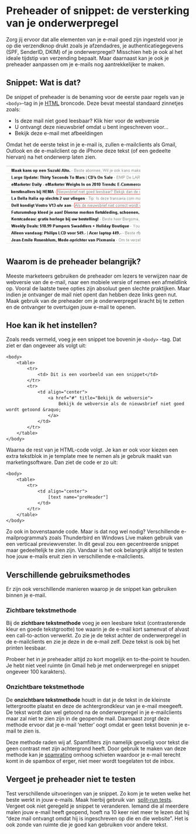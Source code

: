 # Preheader of snippet: de versterking van je onderwerpregel

Zorg jij ervoor dat alle elementen van je e-mail goed zijn ingesteld
voor je op die verzendknop drukt zoals je afzendadres, je
authenticatiegegevens (SPF, SenderID, DKIM) of je onderwerpregel?
Misschien heb je ook al het ideale tijdstip van verzending bepaalt. Maar
daarnaast kan je ook je preheader aanpassen om je e-mails nog
aantrekkelijker te maken.

## Snippet: Wat is dat?

De snippet of preheader is de benaming voor de eerste paar regels van je
`<body>`-tag in
je [HTML](./html-newsletter-design-some-important-guidelines.md "HTML Broncode") broncode.
Deze bevat meestal standaard zinnetjes zoals:

-   Is deze mail niet goed leesbaar? Klik hier voor de webversie
-   U ontvangt deze nieuwsbrief omdat u bent ingeschreven voor…
-   Bekijk deze e-mail met afbeeldingen

Omdat het de eerste tekst in je e-mail is, zullen e-mailclients als
Gmail, Outlook en de e-mailclient op de iPhone deze tekst (of een
gedeelte hiervan) na het onderwerp laten zien.

![pre header in Gmail](../images/gmail_preheaders.gif)

## Waarom is de preheader belangrijk?

Meeste marketeers gebruiken de preheader om lezers te verwijzen naar de
webversie van de e-mail, naar een mobiele versie of nemen een afmeldlink
op. Vooral de laatste twee opties zijn absoluut geen slechte praktijken.
Maar indien je ontvanger de mail niet opent dan hebben deze links geen
nut. Maak gebruik van de preheader om je onderwerpregel kracht bij te
zetten en de ontvanger te overtuigen jouw e-mail te openen.

## Hoe kan ik het instellen?

Zoals reeds vermeld, voeg je een snippet toe bovenin je `<body>` -tag.
Dat ziet er dan ongeveer als volgt uit:

    <body>
        <table>
            <tr>
                <td> Dit is een voorbeeld van een snippet</td>
            </tr>
            <tr>
                <td align="center">
                    <a href="#" title="Bekijk de webversie">
                        Bekijk de webversie als de nieuwsbrief niet goed wordt getoond &raquo;
                    </a>
                </td>
            </tr>
        </table>
    </body>  

Waarna de rest van je HTML-code volgt. Je kan er ook voor kiezen een extra tekstblok in je template mee te
nemen als je gebruik maakt van marketingsoftware. Dan ziet de code er zo uit:

    <body>
        <table>
            <tr>
                <td align="center">
                    [text name="preHeader"]
                </td>
            </tr>
        </table>
    </body>

Zo ook in bovenstaande code. Maar is dat nog wel nodig? Verschillende
e-mailprogramma’s zoals Thunderbird en Windows Live maken gebruik van
een verticaal previewvenster. In dit geval zou een gecentreerde snippet
maar gedeeltelijk te zien zijn. Vandaar is het ook belangrijk altijd te
testen hoe jouw e-mails eruit zien in verschillende e-mailclients.

## Verschillende gebruiksmethodes

Er zijn ook verschillende manieren waarop je de snippet kan gebruiken
binnen je e-mail.

### Zichtbare tekstmethode

Bij de **zichtbare tekstmethode** voeg je een leesbare tekst
(contrasterende kleur en goede tekstgrootte) toe waarin je de e-mail
kort samenvat of alvast een call-to-action verwerkt. Zo zie je de tekst
achter de onderwerpregel in de e-mailclients en zie je deze in de e-mail
zelf. Deze tekst is ook bij het printen leesbaar.

Probeer het in je preheader altijd zo kort mogelijk en to-the-point te
houden. Je hebt niet veel ruimte (in Gmail heb je met onderwerpregel en
snippet ongeveer 100 karakters).

### Onzichtbare tekstmethode

De **onzichtbare tekstmethode** houdt in dat je de tekst in de kleinste
lettergrootte plaatst en deze de achtergrondkleur van je e-mail
meegeeft. De tekst wordt dan wel getoond na de onderwerpregel in je
e-mailclients maar zal niet te zien zijn in de geopende mail. Daarnaast
zorgt deze methode ervoor dat je e-mail ‘netter’ oogt omdat er geen
tekst bovenin je e-mail te zien is.

Deze methode raden wij af. Spamfilters zijn namelijk gevoelig voor tekst
die geen contrast met zijn achtergrond heeft. Door gebruik te maken van
deze methode kan
je [spamrating](./reduce-your-spam-rating-some-focus-points.md "Spamrating") omhoog
schieten waardoor je e-mail terecht komt in de spambox of erger, niet
meer wordt toegelaten tot de inbox.

## Vergeet je preheader niet te testen

Test verschillende uitvoeringen van je snippet. Zo kom je te weten welke
het beste werkt in jouw e-mails. Maak hierbij gebruik van  [split-run
tests](./split-run-test-some-practical-advice.md "Split run test").
Vergeet ook niet geregeld je snippet te veranderen. Iemand die al
meerdere malen jouw e-mail heeft geopend, hoeft na 10 keer niet meer te
lezen dat hij “deze mail ontvangt omdat hij is ingeschreven op die en
die website”. Het is ook zonde van ruimte die je goed kan gebruiken voor
andere tekst.
